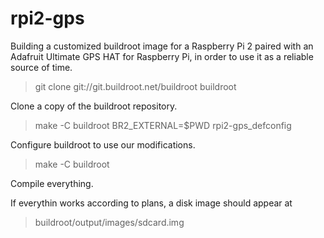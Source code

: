 # rpi2-gps

Building a customized buildroot image for a Raspberry Pi 2 paired with
an Adafruit Ultimate GPS HAT for Raspberry Pi, in order to use it as a
reliable source of time.

> git clone git://git.buildroot.net/buildroot buildroot

Clone a copy of the buildroot repository.

> make -C buildroot BR2_EXTERNAL=$PWD rpi2-gps_defconfig

Configure buildroot to use our modifications.

> make -C buildroot

Compile everything.

If everythin works according to plans, a disk image should appear at

> buildroot/output/images/sdcard.img
